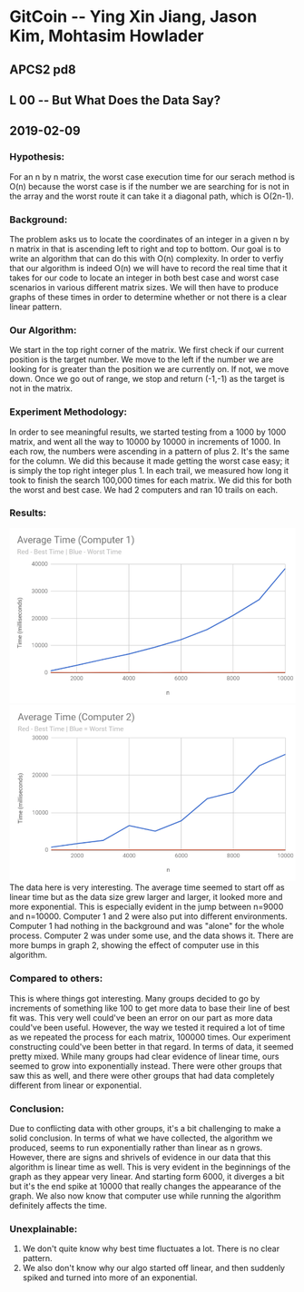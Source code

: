 # GitCoin -- Ying Xin Jiang, Jason Kim, Mohtasim Howlader
## APCS2 pd8
## L 00 -- But What Does the Data Say?
## 2019-02-09

### Hypothesis: 
For an n by n matrix, the worst case execution time for our serach method is O(n) because the worst case is if the number we are searching for is not in the array and the worst route it can take it a diagonal path, which is O(2n-1). 

### Background: 
The problem asks us to locate the coordinates of an integer in a given n by n matrix in that is ascending left to right and top to bottom. Our goal is to write an algorithm that can do this with O(n) complexity. In order to verfiy that our algorithm is indeed O(n) we will have to record the real time that it takes for our code to locate an integer in both best case and worst case scenarios in various different matrix sizes. We will then have to produce graphs of these times in order to determine whether or not there is a clear linear pattern.

### Our Algorithm: 
We start in the top right corner of the matrix. We first check if our current position is the target number. We move to the left if the number we are looking for is greater than the position we are currently on. If not, we move down. Once we go out of range, we stop and return (-1,-1) as the target is not in the matrix.

### Experiment Methodology:
In order to see meaningful results, we started testing from a 1000 by 1000 matrix, and went all the way to 10000 by 10000 in increments of 1000. In each row, the numbers were ascending in a pattern of plus 2. It's the same for the column. We did this because it made getting the worst case easy; it is simply the top right integer plus 1. In each trail, we measured how long it took to finish the search 100,000 times for each matrix. We did this for both the worst and best case. We had 2 computers and ran 10 trails on each.

### Results:
![](Pictures/graph1.PNG)
![](Pictures/graph2.PNG)
The data here is very interesting. The average time seemed to start off as linear time but as the data size grew larger and larger, it looked more and more exponential. This is especially evident in the jump between n=9000 and n=10000. Computer 1 and 2 were also put into different environments. Computer 1 had nothing in the background and was "alone" for the whole process. Computer 2 was under some use, and the data shows it. There are more bumps in graph 2, showing the effect of computer use in this algorithm. 

### Compared to others: 
This is where things got interesting. Many groups decided to go by increments of something like 100 to get more data to base their line of best fit was. This very well could've been an error on our part as more data could've been useful. However, the way we tested it required a lot of time as we repeated the process for each matrix, 100000 times. Our experiment constructing could've been better in that regard. In terms of data, it seemed pretty mixed. While many groups had clear evidence of linear time, ours seemed to grow into exponentially instead. There were other groups that saw this as well, and there were other groups that had data completely different from linear or exponential. 

### Conclusion:
Due to conflicting data with other groups, it's a bit challenging to make a solid conclusion. In terms of what we have collected, the algorithm we produced, seems to run exponentially rather than linear as n grows. However, there are signs and shrivels of evidence in our data that this algorithm is linear time as well. This is very evident in the beginnings of the graph as they appear very linear. And starting form 6000, it diverges a bit but it's the end spike at 10000 that really changes the appearance of the graph. We also now know that computer use while running the algorithm definitely affects the time. 

### Unexplainable: 
1) We don't quite know why best time fluctuates a lot. There is no clear pattern.
2) We also don't know why our algo started off linear, and then suddenly spiked and turned into more of an exponential. 
